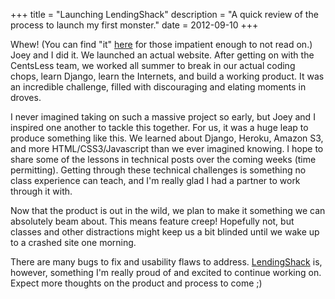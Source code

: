 +++
title = "Launching LendingShack"
description = "A quick review of the process to launch my first monster."
date = 2012-09-10
+++

Whew! (You can find "it" [here](http://lendingshack.com) for those impatient enough to
not read on.) Joey and I did it. We launched an actual website. After getting on
with the CentsLess team, we worked all summer to break in our actual coding
chops, learn Django, learn the Internets, and build a working product. It was
an incredible challenge, filled with discouraging and elating moments in droves.

I never imagined taking on such a massive project so early, but Joey and I
inspired one another to tackle this together. For us, it was a huge leap to
produce something like this. We learned about Django, Heroku, Amazon S3,
and more HTML/CSS3/Javascript than we ever imagined knowing. I hope to share
some of the lessons in technical posts over the coming weeks (time permitting).
Getting through these technical challenges is something no class experience can
teach, and I'm really glad I had a partner to work through it with.

Now that the product is out in the wild, we plan to make it something we can
absolutely beam about. This means feature creep! Hopefully not, but classes
and other distractions might keep us a bit blinded until we wake up to a
crashed site one morning.

There are many bugs to fix and usability flaws to address. [LendingShack](http://lendingshack.com)
is, however, something I'm really proud of and excited to continue working on.
Expect more thoughts on the product and process to come ;)
